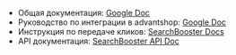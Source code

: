 - Общая документация: [Google Doc](https://docs.google.com/document/d/1SQ8wM5zaggPe2HDwpJu_71WyzDZVShwC__zMjBbFpLs/edit?usp=sharing)
- Руководство по интеграции в advantshop: [Google Doc](https://docs.google.com/document/d/1Vx-OVtfCHF0-HvVNBEBmVi2pSUltdyrzY1ckAuTLH4k/edit?usp=sharing)
- Инструкция по передаче кликов: [SearchBooster Docs](https://docs.searchbooster.net/#_4)
- API документация: [SearchBooster API Doc](https://apidocs.searchbooster.net/search/#/analytics/post_api__uuid__cart)